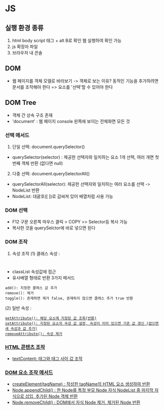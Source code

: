 # JS
## 실행 환경 종류
1. html body script 태그 + alt B로 확인 웹 실행하여 확인 가능
2. js 확장자 파일
3. 브라우저 내 콘솔

## DOM
- 웹 페이지를 객체 모델로 바라보기 
-> 객체로 보는 이유? 동적인 기능을 추가하려면 문서를 조작해야 한다
=> 요소를 '선택'할 수 있어야 한다 

## DOM Tree
- 객체 간 상속 구조 존재
- 'document' : 웹 페이지 console 왼쪽에 보이는 전체화면 모든 것
### 선택 메서드
1. 단일 선택: document.querySelector()
- querySelector(selector) : 제공한 선택자와 일치하는 요소 1개 선택, 여러 개면 첫번째 객체 반환 (없다면 null)
2. 다중 선택: document.querySelectorAll()
- querySelectorAll(selector): 제공한 선택자와 일치하는 여러 요소를 선택 -> NodeList 반환
- NodeList: 대괄호([ ])로 감싸져 있어 배열처럼 사용 가능

### DOM 선택
- F12 구문 오른쪽 마우스 클릭 > COPY >> Selector등 복사 가능
- 복사한 것을 querySelctor에 바로 넣으면 된다

### DOM 조작 
1.  속성 조작
  (1) 클래스 속성 : <h1 class="">
- classList 속성값에 접근
- 유사배열 형태로 반환 3가지 메서드
```
add(): 지정한 클래스 값 추가
remove(): 제거
toggle(): 존재하면 제거 false, 존재하지 않으면 클래스 추가 true 반환
```
  (2) 일반 속성 : <a href="">
```
getAttribute(): 해당 요소에 지정된 값 조회(반환)
setAttribute(): 지정된 요소의 속성 값 설정, 속성이 이미 있으면 기존 값 갱신 (없으면 새 속성과 값 추가)
removeAttribute(): 속성 제거
```

### HTML 콘텐츠 조작
- textContent: 태그와 태그 사이 값 조작

### DOM 요소 조작 메서드 
- createElement(tagName) : 작성한 tagName의 HTML 요소 생성하여 반환
- Node.appendChild() : 한 Node를 특정 부모 Node 자식 NodeList 중 마지막 자식으로 삽입, 추가된 Node 객체 반환
- Node.removeChild() : DOM에서 자식 Node 제거, 제거된 Node 반환
